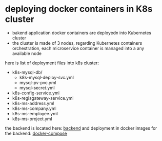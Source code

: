 # deploying docker containers in K8s cluster
- bakend application docker containers are deployedn into Kubernetes cluster
- the cluster is made of 3 nodes, regarding Kubernetes containers orchestration, each microservice container is managed into a any available node

here is list of deployment files into k8s cluster:
- k8s-mysql-db/
    - k8s-mysql-deploy-svc.yml
    - mysql-pv-pvc.yml
    - mysql-secret.yml
- k8s-config-service.yml
- k8s-regisgateway-service.yml
- k8s-ms-address.yml
- k8s-ms-company.yml
- k8s-ms-employee.yml
- k8s-ms-project.yml

the backend is located here: [backend](https://github.com/placidenduwayo1/K8s-AEPC-Back.git) and 
deployment in docker images for the backend: [docker-compose](https://github.com/placidenduwayo1/K8s-AEPC-Docker-Deploy.git)